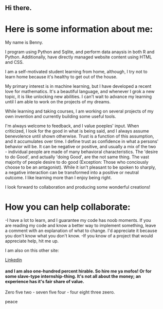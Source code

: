 ## Hi there.

# Here is some information about me:

My name is Benny.

I program using Python and Sqlite, and perform data anaysis in both R and Python. Additionally, have directly managed website content using HTML and CSS.

I am a self-motivated student learning from home, although, I try not to learn home because it's healthy to get out of the house.

My primary interest is in machine learning, but I have developed a recent love for mathematics. It's a beautiful language, and whenever I grok a new topic, it is like unlocking new abilities. I can't wait to advance my learning until I am able to work on the projects of my dreams. 

While learning and taking courses, I am working on several projects of my own invention and currently building some useful tools. 

I'm always welcome to feedback, and I value poeples' input. When criticized, I look for the good in what is being said, and I always assume benevolence until shown otherwise. Trust is a function of this assumption, and it accumulates over time. I define trust as confidence in what a persons' behavior will be. It can be negative or positive, and usually a mix of the two - individual people are made of many behavioral characteristics. The 'desire to do Good', and actually 'doing Good', are the not same thing. The vast majority of people desire to do good (Exception: Those who conciously choose to be an antagonist). While it isn't pleasant to be spoken to sharply, a negative interaction can be transformed into a positive or neutral outcome. I like learning more than I enjoy being right.


I look forward to collaboration and producing some wonderful creations!

# How you can help collaborate: 
-I have a lot to learn, and I guarantee my code has noob moments. If you are reading my code and know a better way to implement something, leave a comment with an explanation of what to change. I'd appreciate it because you don't know what you don't know. 
-If you know of a project that would appreciate help, hit me up.

I am also on this other site:

[Linkedin](https://www.linkedin.com/in/benjamin-elon-b484031b4/)




#### and I am also one-hundred percent hirable. So hire me ya mofos! Or for some slave-type internship-thing. It's not all about the money; an experience has it's fair share of value.




Zero five two - seven five four - four eight three zeero.

peace
